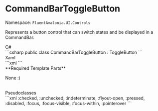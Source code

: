 # CommandBarToggleButton
Namespace: `FluentAvalonia.UI.Controls`

Represents a button control that can switch states and be displayed in a CommandBar.

<div class="code-example" markdown="1">
C#
</div>
```csharp
public class CommandBarToggleButton : ToggleButton
```

<br />
<div class="code-example" markdown="1">
Xaml
</div>
```xml
<ui:CommandBarToggleButton />
```

<br />
**Required Template Parts**

None :)


<br />

<div class="code-example" markdown="1">
Pseudoclasses
</div>
```xml
:checked, :unchecked, :indeterminate, :flyout-open, :pressed, :disabled, :focus, :focus-visible, :focus-within, :pointerover
```
<br />